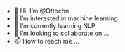 - 👋 Hi, I’m @Ottochn
- 👀 I’m interested in machine learning
- 🌱 I’m currently learning NLP
- 💞️ I’m looking to collaborate on ...
- 📫 How to reach me ...

<!---
Ottochn/Ottochn is a ✨ special ✨ repository because its `README.md` (this file) appears on your GitHub profile.
You can click the Preview link to take a look at your changes.
--->
